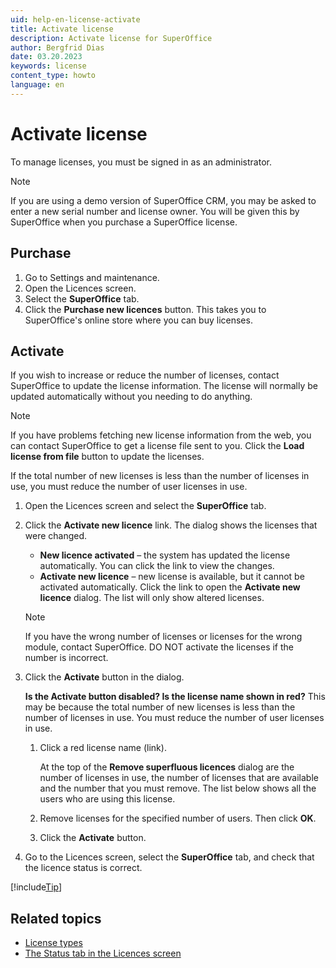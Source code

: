 ```yaml
---
uid: help-en-license-activate
title: Activate license
description: Activate license for SuperOffice
author: Bergfrid Dias
date: 03.20.2023
keywords: license
content_type: howto
language: en
---
```


# Activate license

To manage licenses, you must be signed in as an administrator.

> [!NOTE]
> If you are using a demo version of SuperOffice CRM, you may be asked to enter a new serial number and license owner. You will be given this by SuperOffice when you purchase a SuperOffice license.

## <a id="buy"></a>Purchase

1. Go to Settings and maintenance.
1. Open the Licences screen.
1. Select the **SuperOffice** tab.
1. Click the **Purchase new licences** button. This takes you to SuperOffice's online store where you can buy licenses.

## Activate

If you wish to increase or reduce the number of licenses, contact SuperOffice to update the license information. The license will normally be updated automatically without you needing to do anything.

> [!NOTE]
> If you have problems fetching new license information from the web, you can contact SuperOffice to get a license file sent to you. Click the **Load license from file** button to update the licenses.

If the total number of new licenses is less than the number of licenses in use, you must reduce the number of user licenses in use.

1. Open the Licences screen and select the **SuperOffice** tab.

1. Click the **Activate new licence** link. The dialog shows the licenses that were changed.

    * **New licence activated** – the system has updated the license automatically. You can click the link to view the changes.
    * **Activate new licence** – new license is available, but it cannot be activated automatically. Click the link to open the **Activate new licence** dialog. The list will only show altered licenses.

    > [!NOTE]
    > If you have the wrong number of licenses or licenses for the wrong module, contact SuperOffice. DO NOT activate the licenses if the number is incorrect.

1. Click the **Activate** button in the dialog.

    **Is the Activate button disabled? Is the license name shown in red?**
    This may be because the total number of new licenses is less than the number of licenses in use. You must reduce the number of user licenses in use.

    1. Click a red license name (link).

        At the top of the **Remove superfluous licences** dialog are the number of licenses in use, the number of licenses that are available and the number that you must remove. The list below shows all the users who are using this license.

    1. Remove licenses for the specified number of users. Then click **OK**.

    1. Click the **Activate** button.

1. Go to the Licences screen, select the **SuperOffice** tab, and check that the licence status is correct.

[!include[Tip](includes/tip-user-licenses.md)]

## Related topics

* [License types][3]
* [The Status tab in the Licences screen][1]

<!-- Referenced links -->
[1]: index.md
[3]: index.md#types

<!-- Referenced images -->
